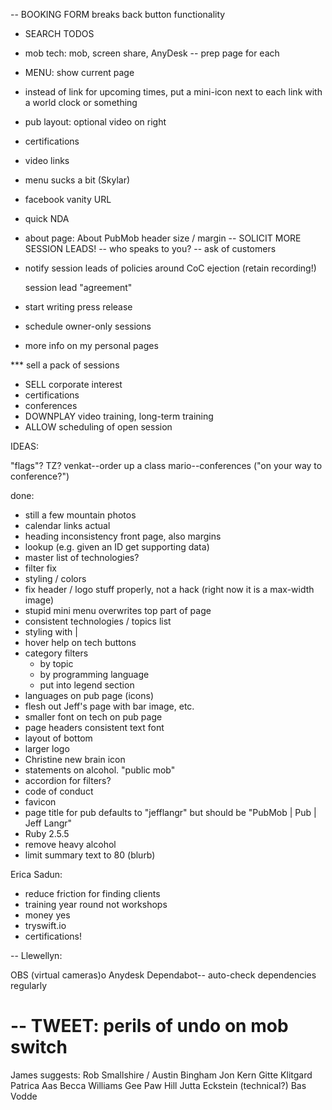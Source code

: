 -- BOOKING FORM breaks back button functionality

- SEARCH TODOS
- mob tech: mob, screen share, AnyDesk
   -- prep page for each
- MENU: show current page
- instead of link for upcoming times, put a mini-icon next to each link with a world clock or something
- pub layout: optional video on right
- certifications
- video links
- menu sucks a bit (Skylar)
- facebook vanity URL
- quick NDA
- about page: About PubMob header size / margin
-- SOLICIT MORE SESSION LEADS!
  -- who speaks to you? -- ask of customers

- notify session leads of policies around CoC ejection (retain recording!)

    session lead "agreement"

- start writing press release

- schedule owner-only sessions

- more info on my personal pages

*** sell a pack of sessions

* SELL corporate interest
* certifications
* conferences
* DOWNPLAY video training, long-term training
* ALLOW scheduling of open session

IDEAS:

"flags"? TZ?
venkat--order up a class
mario--conferences ("on your way to conference?")


done:

- still a few mountain photos
- calendar links actual
- heading inconsistency front page, also margins
- lookup (e.g. given an ID get supporting data)
- master list of technologies?
- filter fix
- styling / colors
- fix header / logo stuff properly, not a hack (right now it is a max-width image)
- stupid mini menu overwrites top part of page
- consistent technologies / topics list
- styling with |
- hover help on tech buttons
- category filters
    - by topic
    - by programming language
    - put into legend section
- languages on pub page (icons)
- flesh out Jeff's page with bar image, etc.
- smaller font on tech on pub page
- page headers consistent text font
- layout of bottom
- larger logo
- Christine new brain icon
- statements on alcohol. "public mob"
- accordion for filters?
- code of conduct
- favicon
- page title for pub defaults to "jefflangr" but should be "PubMob | Pub | Jeff Langr"
- Ruby 2.5.5
- remove heavy alcohol
- limit summary text to 80 (blurb)


Erica Sadun:
- reduce friction for finding clients
- training year round not workshops
- money yes
- tryswift.io
- certifications!

--
Llewellyn:

OBS (virtual cameras)o
Anydesk
Dependabot-- auto-check dependencies regularly

--
TWEET: perils of undo on mob switch
==
James suggests:
Rob Smallshire / Austin Bingham 
Jon Kern
Gitte Klitgard
Patrica Aas
Becca Williams
Gee Paw Hill
Jutta Eckstein (technical?)
Bas Vodde

